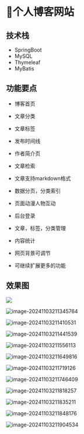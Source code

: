 # 📑个人博客网站

<SlideProtected>

<MyGlobalComponent />

## 技术栈
- SpringBoot
- MySQL
- Thymeleaf
- MyBatis

## 功能要点
- 博客首页

- 文章分类

- 文章标签

- 发布时间线

- 作者简介页

- 文章检索

- 文章支持markdown格式

- 数据分页，分类索引

- 页面动漫人物互动

- 后台登录

- 文章，标签，分类管理

- 内容统计

- 网页背景可调节

- 可继续扩展更多的功能

## 效果图

![](http://cdn.qiniu.liyansheng.top/img/20241103211230.png)

![image-20241103211345764](http://cdn.qiniu.liyansheng.top/img/image-20241103211345764.png)

![image-20241103211410531](http://cdn.qiniu.liyansheng.top/img/image-20241103211410531.png)

![image-20241103211441539](http://cdn.qiniu.liyansheng.top/img/image-20241103211441539.png)

![image-20241103211556113](http://cdn.qiniu.liyansheng.top/img/image-20241103211556113.png)

![image-20241103211649816](http://cdn.qiniu.liyansheng.top/img/image-20241103211649816.png)

![image-20241103211719126](http://cdn.qiniu.liyansheng.top/img/image-20241103211719126.png)

![image-20241103211746409](http://cdn.qiniu.liyansheng.top/img/image-20241103211746409.png)

![image-20241103211818257](http://cdn.qiniu.liyansheng.top/img/image-20241103211818257.png)

![image-20241103211835211](http://cdn.qiniu.liyansheng.top/img/image-20241103211835211.png)

![image-20241103211848176](http://cdn.qiniu.liyansheng.top/img/image-20241103211848176.png)

![image-20241103211904534](http://cdn.qiniu.liyansheng.top/img/image-20241103211904534.png)



<FloatingImage src="http://cdn.qiniu.liyansheng.top/img/20241103213232.png" alt="扫码获取" />


</SlideProtected>
